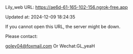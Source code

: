 Lily_web URL: https://ae6d-61-165-102-156.ngrok-free.app

Updated at: 2024-12-09 18:24:35

If you cannot open this URL, the server might be down.

Please contact: 

goley04@foxmail.com Or Wechat:GL_yeaH